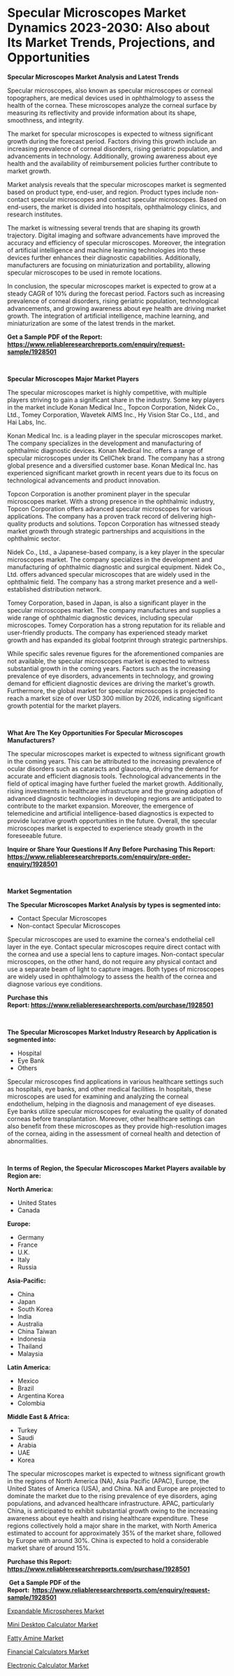 <p><h1>Specular Microscopes Market Dynamics 2023-2030: Also about Its Market Trends, Projections, and Opportunities</h1></p><p><strong>Specular Microscopes Market Analysis and Latest Trends</strong></p>
<p><p>Specular microscopes, also known as specular microscopes or corneal topographers, are medical devices used in ophthalmology to assess the health of the cornea. These microscopes analyze the corneal surface by measuring its reflectivity and provide information about its shape, smoothness, and integrity.</p><p>The market for specular microscopes is expected to witness significant growth during the forecast period. Factors driving this growth include an increasing prevalence of corneal disorders, rising geriatric population, and advancements in technology. Additionally, growing awareness about eye health and the availability of reimbursement policies further contribute to market growth.</p><p>Market analysis reveals that the specular microscopes market is segmented based on product type, end-user, and region. Product types include non-contact specular microscopes and contact specular microscopes. Based on end-users, the market is divided into hospitals, ophthalmology clinics, and research institutes.</p><p>The market is witnessing several trends that are shaping its growth trajectory. Digital imaging and software advancements have improved the accuracy and efficiency of specular microscopes. Moreover, the integration of artificial intelligence and machine learning technologies into these devices further enhances their diagnostic capabilities. Additionally, manufacturers are focusing on miniaturization and portability, allowing specular microscopes to be used in remote locations.</p><p>In conclusion, the specular microscopes market is expected to grow at a steady CAGR of 10% during the forecast period. Factors such as increasing prevalence of corneal disorders, rising geriatric population, technological advancements, and growing awareness about eye health are driving market growth. The integration of artificial intelligence, machine learning, and miniaturization are some of the latest trends in the market.</p></p>
<p><strong>Get a Sample PDF of the Report:&nbsp; <a href="https://www.reliableresearchreports.com/enquiry/request-sample/1928501">https://www.reliableresearchreports.com/enquiry/request-sample/1928501</a></strong></p>
<p>&nbsp;</p>
<p><strong>Specular Microscopes Major Market Players</strong></p>
<p><p>The specular microscopes market is highly competitive, with multiple players striving to gain a significant share in the industry. Some key players in the market include Konan Medical Inc., Topcon Corporation, Nidek Co., Ltd., Tomey Corporation, Wavetek AIMS Inc., Hy Vision Star Co., Ltd., and Hai Labs, Inc.</p><p>Konan Medical Inc. is a leading player in the specular microscopes market. The company specializes in the development and manufacturing of ophthalmic diagnostic devices. Konan Medical Inc. offers a range of specular microscopes under its CellChek brand. The company has a strong global presence and a diversified customer base. Konan Medical Inc. has experienced significant market growth in recent years due to its focus on technological advancements and product innovation.</p><p>Topcon Corporation is another prominent player in the specular microscopes market. With a strong presence in the ophthalmic industry, Topcon Corporation offers advanced specular microscopes for various applications. The company has a proven track record of delivering high-quality products and solutions. Topcon Corporation has witnessed steady market growth through strategic partnerships and acquisitions in the ophthalmic sector.</p><p>Nidek Co., Ltd., a Japanese-based company, is a key player in the specular microscopes market. The company specializes in the development and manufacturing of ophthalmic diagnostic and surgical equipment. Nidek Co., Ltd. offers advanced specular microscopes that are widely used in the ophthalmic field. The company has a strong market presence and a well-established distribution network.</p><p>Tomey Corporation, based in Japan, is also a significant player in the specular microscopes market. The company manufactures and supplies a wide range of ophthalmic diagnostic devices, including specular microscopes. Tomey Corporation has a strong reputation for its reliable and user-friendly products. The company has experienced steady market growth and has expanded its global footprint through strategic partnerships.</p><p>While specific sales revenue figures for the aforementioned companies are not available, the specular microscopes market is expected to witness substantial growth in the coming years. Factors such as the increasing prevalence of eye disorders, advancements in technology, and growing demand for efficient diagnostic devices are driving the market's growth. Furthermore, the global market for specular microscopes is projected to reach a market size of over USD 300 million by 2026, indicating significant growth potential for the market players.</p></p>
<p>&nbsp;</p>
<p><strong>What Are The Key Opportunities For Specular Microscopes Manufacturers?</strong></p>
<p><p>The specular microscopes market is expected to witness significant growth in the coming years. This can be attributed to the increasing prevalence of ocular disorders such as cataracts and glaucoma, driving the demand for accurate and efficient diagnosis tools. Technological advancements in the field of optical imaging have further fueled the market growth. Additionally, rising investments in healthcare infrastructure and the growing adoption of advanced diagnostic technologies in developing regions are anticipated to contribute to the market expansion. Moreover, the emergence of telemedicine and artificial intelligence-based diagnostics is expected to provide lucrative growth opportunities in the future. Overall, the specular microscopes market is expected to experience steady growth in the foreseeable future.</p></p>
<p><strong>Inquire or Share Your Questions If Any Before Purchasing This Report: <a href="https://www.reliableresearchreports.com/enquiry/pre-order-enquiry/1928501">https://www.reliableresearchreports.com/enquiry/pre-order-enquiry/1928501</a></strong></p>
<p>&nbsp;</p>
<p><strong>Market Segmentation</strong></p>
<p><strong>The Specular Microscopes Market Analysis by types is segmented into:</strong></p>
<p><ul><li>Contact Specular Microscopes</li><li>Non-contact Specular Microscopes</li></ul></p>
<p><p>Specular microscopes are used to examine the cornea's endothelial cell layer in the eye. Contact specular microscopes require direct contact with the cornea and use a special lens to capture images. Non-contact specular microscopes, on the other hand, do not require any physical contact and use a separate beam of light to capture images. Both types of microscopes are widely used in ophthalmology to assess the health of the cornea and diagnose various eye conditions.</p></p>
<p><strong>Purchase this Report:&nbsp;<a href="https://www.reliableresearchreports.com/purchase/1928501">https://www.reliableresearchreports.com/purchase/1928501</a></strong></p>
<p>&nbsp;</p>
<p><strong>The Specular Microscopes Market Industry Research by Application is segmented into:</strong></p>
<p><ul><li>Hospital</li><li>Eye Bank</li><li>Others</li></ul></p>
<p><p>Specular microscopes find applications in various healthcare settings such as hospitals, eye banks, and other medical facilities. In hospitals, these microscopes are used for examining and analyzing the corneal endothelium, helping in the diagnosis and management of eye diseases. Eye banks utilize specular microscopes for evaluating the quality of donated corneas before transplantation. Moreover, other healthcare settings can also benefit from these microscopes as they provide high-resolution images of the cornea, aiding in the assessment of corneal health and detection of abnormalities.</p></p>
<p>&nbsp;</p>
<p><strong>In terms of Region, the Specular Microscopes Market Players available by Region are:</strong></p>
<p>
    <p> <strong> North America: </strong>
        <ul>
            <li>United States</li>
            <li>Canada</li>
        </ul>
        </p> 
    <p> <strong> Europe: </strong>
        <ul>
            <li>Germany</li>
            <li>France</li>
            <li>U.K.</li>
            <li>Italy</li>
            <li>Russia</li>
        </ul>
        </p> 
    <p> <strong> Asia-Pacific: </strong>
        <ul>
            <li>China</li>
            <li>Japan</li>
            <li>South Korea</li>
            <li>India</li>
            <li>Australia</li>
            <li>China Taiwan</li>
            <li>Indonesia</li>
            <li>Thailand</li>
            <li>Malaysia</li>
        </ul>
        </p> 
    <p> <strong> Latin America: </strong>
        <ul>
            <li>Mexico</li>
            <li>Brazil</li>
            <li>Argentina Korea</li>
            <li>Colombia</li>
        </ul>
        </p> 
    <p> <strong> Middle East & Africa: </strong>
        <ul>
            <li>Turkey</li>
            <li>Saudi</li>
            <li>Arabia</li>
            <li>UAE</li>
            <li>Korea</li>
        </ul>
    </p>
    </p>
<p><p>The specular microscopes market is expected to witness significant growth in the regions of North America (NA), Asia Pacific (APAC), Europe, the United States of America (USA), and China. NA and Europe are projected to dominate the market due to the rising prevalence of eye disorders, aging populations, and advanced healthcare infrastructure. APAC, particularly China, is anticipated to exhibit substantial growth owing to the increasing awareness about eye health and rising healthcare expenditure. These regions collectively hold a major share in the market, with North America estimated to account for approximately 35% of the market share, followed by Europe with around 30%. China is expected to hold a considerable market share of around 15%.</p></p>
<p><strong>Purchase this Report: <a href="https://www.reliableresearchreports.com/purchase/1928501">https://www.reliableresearchreports.com/purchase/1928501</a></strong></p>
<p>&nbsp;<strong>Get a Sample PDF of the Report:&nbsp;&nbsp;<a href="https://www.reliableresearchreports.com/enquiry/request-sample/1928501">https://www.reliableresearchreports.com/enquiry/request-sample/1928501</a></strong></p>
<p><strong></strong></p>
<p><p><a href="https://medium.com/@ikeschumm/analyzing-expandable-microspheres-market-global-industry-perspective-and-forecast-2023-to-2030-0d20992d0934">Expandable Microspheres Market</a></p><p><a href="https://www.linkedin.com/pulse/mini-desktop-calculator-market-size-growth-forecast-from-wbq4c/">Mini Desktop Calculator Market</a></p><p><a href="https://medium.com/@lylaberge1964/fatty-amine-market-size-and-market-trends-complete-industry-overview-2023-to-2030-59092572b249">Fatty Amine Market</a></p><p><a href="https://www.linkedin.com/pulse/financial-calculators-market-size-share-amp-trends-analysis-sslqc/">Financial Calculators Market</a></p><p><a href="https://www.linkedin.com/pulse/electronic-calculator-market-size-2023-2030-global-industrial-ewuhc/">Electronic Calculator Market</a></p></p>